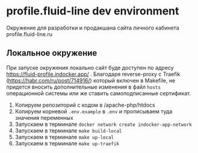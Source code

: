 # profile.fluid-line dev environment

Окружение для разработки и продакшана сайта
личного кабинета profile.fluid-line.ru

## Локальное окружение

При запуске окружения локально сайт буде доступен по адресу https://fluid-profile.indocker.app/ .
Благодаря reverse-proxy с Traefik (https://habr.com/ru/post/714916/) который включен в Makefile,
не придется вносить дополнительные изменения в файл `hosts` операционной системы или же ставить 
самоподписанные сертификат.

1. Копируем репозиторий с кодом в /apache-php/htdocs
2. Копируем корневой `.env.example` в `.env` и прописываем туда значения переменных
2. Запускаем в терминале `docker network create indocker-app-network`
3. Запускаем в терминале `make build-local`
4. Запускаем в терминале `make up-local`
5. Запускаем в терминале `make up-traefik`